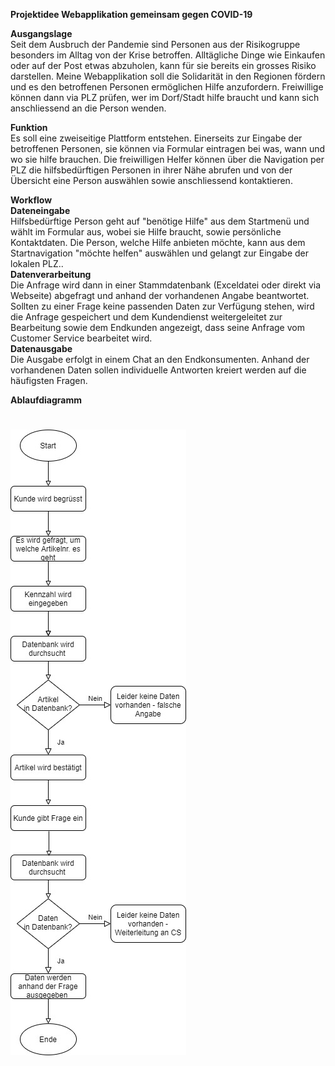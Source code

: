 
**Projektidee
Webapplikation gemeinsam gegen COVID-19**

**Ausgangslage**<br />
Seit dem Ausbruch der Pandemie sind Personen aus der Risikogruppe besonders im Alltag von der Krise betroffen. Alltägliche Dinge wie Einkaufen oder auf der Post etwas abzuholen, kann für sie bereits ein grosses Risiko darstellen. Meine Webapplikation soll die Solidarität in den Regionen fördern und es den betroffenen Personen ermöglichen Hilfe anzufordern. Freiwillige können dann via PLZ prüfen, wer im Dorf/Stadt hilfe braucht und kann sich anschliessend an die Person wenden. 

**Funktion**<br />
Es soll eine zweiseitige Plattform entstehen. Einerseits zur Eingabe der betroffenen Personen, sie können via Formular eintragen bei was, wann und wo sie hilfe brauchen. Die freiwilligen Helfer können über die Navigation per PLZ die hilfsbedürftigen Personen in ihrer Nähe abrufen und von der Übersicht eine Person auswählen sowie anschliessend kontaktieren.  

**Workflow**<br />
**Dateneingabe**<br />
Hilfsbedürftige Person geht auf "benötige Hilfe" aus dem Startmenü und wählt im Formular aus, wobei sie Hilfe braucht, sowie persönliche Kontaktdaten. Die Person, welche Hilfe anbieten möchte, kann aus dem Startnavigation "möchte helfen" auswählen und gelangt zur Eingabe der lokalen PLZ..<br />
**Datenverarbeitung**<br />
Die Anfrage wird dann in einer Stammdatenbank (Exceldatei oder direkt via Webseite) abgefragt und anhand der vorhandenen Angabe beantwortet. Sollten zu einer Frage keine passenden Daten zur Verfügung stehen, wird die Anfrage gespeichert und dem Kundendienst weitergeleitet zur Bearbeitung sowie dem Endkunden angezeigt, dass seine Anfrage vom Customer Service bearbeitet wird.<br />
**Datenausgabe**<br />
Die Ausgabe erfolgt in einem Chat an den Endkonsumenten. Anhand der vorhandenen Daten sollen individuelle Antworten kreiert werden auf die häufigsten Fragen. 

**Ablaufdiagramm**


![Bild](https://github.com/rfuchs94/Prog2/blob/master/Ablaufdiagramm.jpg)
=======


